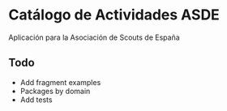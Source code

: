 # Catálogo de Actividades ASDE

Aplicación para la Asociación de Scouts de España

## Todo

* Add fragment examples
* Packages by domain
* Add tests